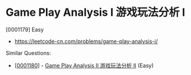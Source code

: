 # Game Play Analysis I 游戏玩法分析 I

[0001179] Easy

- https://leetcode-cn.com/problems/game-play-analysis-i/

Similar Questions:

- [[0001180](https://leetcode-cn.com/problems/game-play-analysis-ii/)] - [Game Play Analysis II 游戏玩法分析 II](./0001180.game-play-analysis-ii.md) (Easy)
